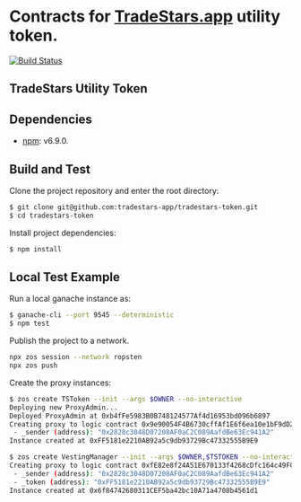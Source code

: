 # Contracts for [TradeStars.app](https://tradestars.app) utility token.

[![Build Status](https://travis-ci.com/tradestars-app/tradestars-token.svg?branch=master)](https://travis-ci.com/tradestars-app/tradestars-token)

## TradeStars Utility Token

## Dependencies
- [npm](https://www.npmjs.com/): v6.9.0.

## Build and Test
Clone the project repository and enter the root directory:

```bash
$ git clone git@github.com:tradestars-app/tradestars-token.git
$ cd tradestars-token
```

Install project dependencies:

```bash
$ npm install
```

## Local Test Example

Run a local ganache instance as:

```bash
$ ganache-cli --port 9545 --deterministic
$ npm test
```

Publish the project to a network.

```bash
npx zos session --network ropsten
npx zos push
```

Create the proxy instances:

```bash
$ zos create TSToken --init --args $OWNER --no-interactive
Deploying new ProxyAdmin...
Deployed ProxyAdmin at 0xb4fFe5983B0B748124577Af4d16953bd096b6897
Creating proxy to logic contract 0x9e90054F4B6730cffAf1E6f6ea10e1bF9dD26dbb and initializing by calling initialize with:
 - _sender (address): "0x2828c3048D07208AF0aC2C089AafdBe63Ec941A2"
Instance created at 0xFF5181e2210AB92a5c9db93729Bc47332555B9E9
```
```bash
$ zos create VestingManager --init --args $OWNER,$TSTOKEN --no-interactive
Creating proxy to logic contract 0xfE82e8f24A51E670133f4268cDfc164c49FC3b37 and initializing by calling initialize with:
 - _sender (address): "0x2828c3048D07208AF0aC2C089AafdBe63Ec941A2"
 - _token (address): "0xFF5181e2210AB92a5c9db93729Bc47332555B9E9"
Instance created at 0x6f84742680311CEF5ba42bc10A71a4708b4561d1
```
